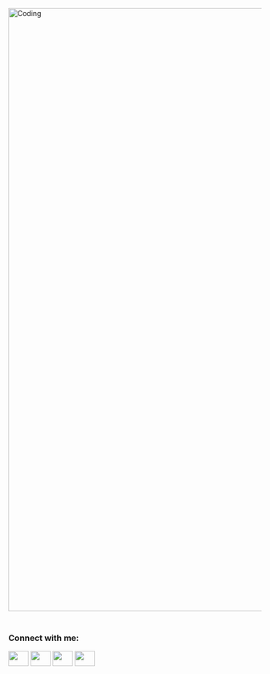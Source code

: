 <img align="right" alt="Coding" width="1200" src="https://pbs.twimg.com/profile_banners/1751130305878982656/1707162968/1500x500">ㅤ
ㅤㅤ
                                                                            ㅤ   <h3 align="left">Connect with me:</h3>
<p align="left">
<a href="https://twitter.com/alovetion" target="blank"><img align="center" src="https://uxwing.com/wp-content/themes/uxwing/download/brands-and-social-media/linkedin-app-white-icon.png" alt="" height="30" width="40" /></a>
<a href="https://www.linkedin.com/in/nikita-madestov-bb4171280/" target="blank"><img align="center" src="https://cdn.jsdelivr.net/npm/simple-icons@3.0.1/icons/linkedin.svg" alt="" height="30" width="40" /></a>
<a href="https://www.instagram.com/alovetion/?hl=ru" target="blank"><img align="center" src="https://cdn.jsdelivr.net/npm/simple-icons@3.0.1/icons/instagram.svg" alt="" height="30" width="40" /></a>
<a href="https://www.youtube.com/channel/UCQE7tfI780gx5e-I4vrCCfg" target="blank"><img align="center" src="https://cdn.jsdelivr.net/npm/simple-icons@3.0.1/icons/youtube.svg" alt="" height="30" width="40" /></a>
</p>

